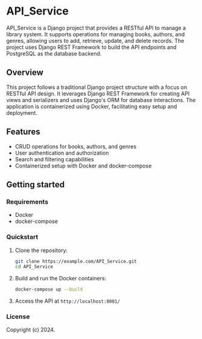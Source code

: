 # API_Service

API_Service is a Django project that provides a RESTful API to manage a library system. It supports operations for managing books, authors, and genres, allowing users to add, retrieve, update, and delete records. The project uses Django REST Framework to build the API endpoints and PostgreSQL as the database backend.

## Overview

This project follows a traditional Django project structure with a focus on RESTful API design. It leverages Django REST Framework for creating API views and serializers and uses Django's ORM for database interactions. The application is containerized using Docker, facilitating easy setup and deployment.

## Features

- CRUD operations for books, authors, and genres
- User authentication and authorization
- Search and filtering capabilities
- Containerized setup with Docker and docker-compose

## Getting started

### Requirements

- Docker
- docker-compose

### Quickstart

1. Clone the repository:
   ```bash
   git clone https://example.com/API_Service.git
   cd API_Service
   ```
2. Build and run the Docker containers:
   ```bash
   docker-compose up --build
   ```
3. Access the API at `http://localhost:8001/`

### License

Copyright (c) 2024.